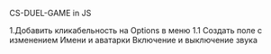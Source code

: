 CS-DUEL-GAME in JS

1.Добавить кликабельность на Options в меню 
    1.1 Создать поле с изменением Имени и аватарки
         Включение и выключение звука
         
         
